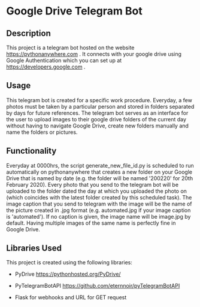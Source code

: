 # Google Drive Telegram Bot

## Description
This project is a telegram bot hosted on the website https://pythonanywhere.com . It connects with your google drive using
Google Authentication which you can set up at https://developers.google.com .

## Usage
This telegram bot is created for a specific work procedure. Everyday, a few photos must be taken by a particular person
and stored in folders separated by days for future references. The telegram bot serves as an interface for the user to upload 
images to their google drive folders of the current day without having to navigate Google Drive, create new folders manually
and name the folders or pictures.

## Functionality
Everyday at 0000hrs, the script generate_new_file_id.py is scheduled to run automatically on pythonanywhere that creates a new folder on your Google Drive that is named by date (e.g. the folder will be named '200220' for 20th February 2020). Every photo that you send to the telegram bot will be uploaded to the folder dated the day at which you uploaded the photo on (which coincides with the latest folder created by this scheduled task). The image caption that you send to telegram with the image will be the name of the picture created in .jpg format (e.g. automated.jpg if your image caption is 'automated'). If no caption is given, the image name will be image.jpg by default. Having multiple images of the same name is perfectly fine in Google Drive.

## Libraries Used
This project is created using the following libraries:

- PyDrive
https://pythonhosted.org/PyDrive/

- PyTelegramBotAPI
https://github.com/eternnoir/pyTelegramBotAPI

- Flask for webhooks and URL for GET request
